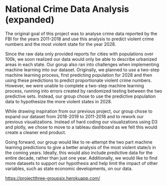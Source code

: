 # National Crime Data Analysis (expanded)


The original goal of this project was to analyse crime data reported by the FBI for the years 2011-2018 and use this analysis to predict violent crime numbers and the most violent state for the year 2028. 

Since the raw data only provided reports for cities with populations over 100k, we soon realized our data would only be able to describe urbanized areas in each state. Our gorup also ran into challenges when implementing machine learning into our dataset. Originally, we planned to use a two-step machine learning process, first predicting population for 2028 and then using these predictions to predict proportionate violent crime numbers. However, we were unable to complete a two-step machine learning process, running into errors created by randomized testing between the two predictive sets. Instead, our group chose to use the predictive population data to hypothesize the more violent states in 2028. 

While drawing inspiration from our previous project, our group chose to expand our dataset from 2018-2019 to 2011-2018 and to rework our previous visualizations. Instead of hard coding our visualizations using D3 and plotly, we chose to move to a tableau dashboard as we felt this would create a cleaner end product. 

Going forward, our group would like to re-attempt the two part machine learning predictions to give a better analysis of the most violent state/s in the coming years. Ideally, this would also include predictive data for the entire decade, rather than just one year. Additionally, we would like to find more datasets to support our hypothesis and help limit the impact of other variables, such as state economic developments, on our data. 

https://projectthree-groupsix.herokuapp.com/
